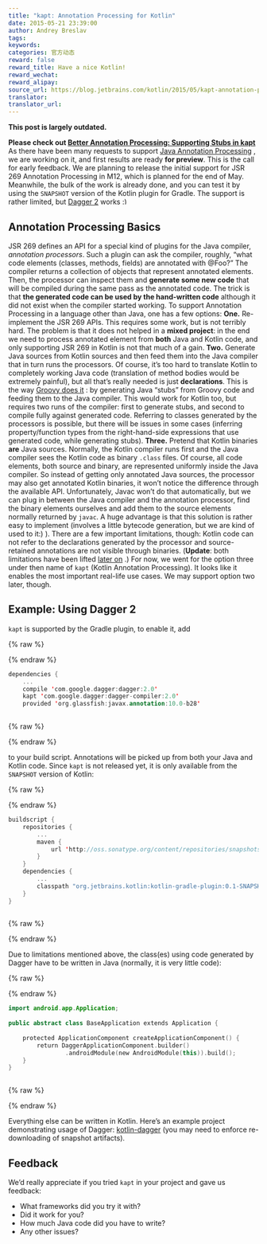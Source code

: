 ```yaml
---
title: "kapt: Annotation Processing for Kotlin"
date: 2015-05-21 23:39:00
author: Andrey Breslav
tags:
keywords:
categories: 官方动态
reward: false
reward_title: Have a nice Kotlin!
reward_wechat:
reward_alipay:
source_url: https://blog.jetbrains.com/kotlin/2015/05/kapt-annotation-processing-for-kotlin/
translator:
translator_url:
---
```


<strong>This post is largely outdated.<br/>

Please check out <a href="http://blog.jetbrains.com/kotlin/2015/06/better-annotation-processing-supporting-stubs-in-kapt/">Better Annotation Processing: Supporting Stubs in kapt</a></strong>
As there have been many requests to support [Java Annotation Processing](https://www.jcp.org/en/jsr/detail?id=269) , we are working on it, and first results are ready <strong>for preview</strong>. This is the call for early feedback. <span id="more-2143"></span>
We are planning to release the initial support for JSR 269 Annotation Processing in M12, which is planned for the end of May. Meanwhile, the bulk of the work is already done, and you can test it by using the `SNAPSHOT` version of the Kotlin plugin for Gradle. The support is rather limited, but [Dagger 2](http://google.github.io/dagger/) works <img alt=":)" class="wp-smiley" data-recalc-dims="1" src="https://i2.wp.com/blog.jetbrains.com/kotlin/wp-includes/images/smilies/simple-smile.png?w=640&amp;ssl=1" style="height: 1em; max-height: 1em;"/>
## Annotation Processing Basics

JSR 269 defines an API for a special kind of plugins for the Java compiler, <em>annotation processors</em>. Such a plugin can ask the compiler, roughly, “what code elements (classes, methods, fields) are annotated with @Foo?” The compiler returns a collection of objects that represent annotated elements. Then, the processor can inspect them and <strong>generate some new code</strong> that will be compiled during the same pass as the annotated code. The trick is that <strong>the generated code can be used by the hand-written code</strong> although it did not exist when the compiler started working.
To support Annotation Processing in a language other than Java, one has a few options:
<strong>One.</strong> Re-implement the JSR 269 APIs. This requires some work, but is not terribly hard. The problem is that it does not helped in a <strong>mixed project</strong>: in the end we need to process annotated element from <strong>both</strong> Java and Kotlin code, and only supporting JSR 269 in Kotlin is not that much of a gain.
<strong>Two.</strong> Generate Java sources from Kotlin sources and then feed them into the Java compiler that in turn runs the processors. Of course, it’s too hard to translate Kotlin to completely working Java code (translation of method bodies would be extremely painful), but all that’s really needed is just <strong>declarations</strong>. This is the way [Groovy does it](https://gradle.org/docs/2.4-rc-1/release-notes#support-for-“annotation-processing”-of-groovy-code) : by generating Java “stubs” from Groovy code and feeding them to the Java compiler. This would work for Kotlin too, but requires two runs of the compiler: first to generate stubs, and second to compile fully against generated code. Referring to classes generated by the processors is possible, but there will be issues in some cases (inferring property/function types from the right-hand-side expressions that use generated code, while generating stubs).
<strong>Three.</strong> Pretend that Kotlin binaries <strong>are</strong> Java sources. Normally, the Kotlin compiler runs first and the Java compiler sees the Kotlin code as binary `.class` files. Of course, all code elements, both source and binary, are represented uniformly inside the Java compiler. So instead of getting only annotated Java sources, the processor may also get annotated Kotlin binaries, it won’t notice the difference through the available API. Unfortunately, Javac won’t do that automatically, but we can plug in between the Java compiler and the annotation processor, find the binary elements ourselves and add them to the source elements normally returned by `javac`. A huge advantage is that this solution is rather easy to implement (involves a little bytecode generation, but we are kind of used to it:) ). There are a few important limitations, though: Kotlin code can not refer to the declarations generated by the processor and source-retained annotations are not visible through binaries. (<strong>Update</strong>: both limitations have been lifted [later on](http://blog.jetbrains.com/kotlin/2015/06/better-annotation-processing-supporting-stubs-in-kapt/) .)
For now, we went for the option three under then name of `kapt` (Kotlin Annotation Processing). It looks like it enables the most important real-life use cases. We may support option two later, though.
## Example: Using Dagger 2

`kapt` is supported by the Gradle plugin, to enable it, add

{% raw %}
<p></p>
{% endraw %}

```kotlin
dependencies {
    ...
    compile 'com.google.dagger:dagger:2.0'
    kapt 'com.google.dagger:dagger-compiler:2.0'
    provided 'org.glassfish:javax.annotation:10.0-b28'
 
```

{% raw %}
<p></p>
{% endraw %}

to your build script. Annotations will be picked up from both your Java and Kotlin code.
Since `kapt` is not released yet, it is only available from the `SNAPSHOT` version of Kotlin:

{% raw %}
<p></p>
{% endraw %}

```kotlin
buildscript {
    repositories {
        ...
        maven {
            url 'http://oss.sonatype.org/content/repositories/snapshots'
        }
    }
    dependencies {
        ...
        classpath "org.jetbrains.kotlin:kotlin-gradle-plugin:0.1-SNAPSHOT"
    }
}
 
```

{% raw %}
<p></p>
{% endraw %}

Due to limitations mentioned above, the class(es) using code generated by Dagger have to be written in Java (normally, it is very little code):

{% raw %}
<p></p>
{% endraw %}

```kotlin
import android.app.Application;
 
public abstract class BaseApplication extends Application {
 
    protected ApplicationComponent createApplicationComponent() {
        return DaggerApplicationComponent.builder()
                .androidModule(new AndroidModule(this)).build();
    }
}
 
```

{% raw %}
<p></p>
{% endraw %}

Everything else can be written in Kotlin. Here’s an example project demonstrating usage of Dagger: [kotlin-dagger](https://github.com/JetBrains/kotlin-examples/tree/master/gradle/kotlin-dagger) (you may need to enforce re-downloading of snapshot artifacts).
## Feedback

We’d really appreciate if you tried `kapt` in your project and gave us feedback:

* What frameworks did you try it with?
* Did it work for you?
* How much Java code did you have to write?
* Any other issues?

